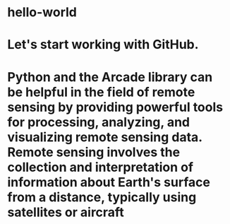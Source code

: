 # hello-world
# Let's start working with GitHub.
# Python and the Arcade library can be helpful in the field of remote sensing by providing powerful tools for processing, analyzing, and visualizing remote sensing data. Remote sensing involves the collection and interpretation of information about Earth's surface from a distance, typically using satellites or aircraft
